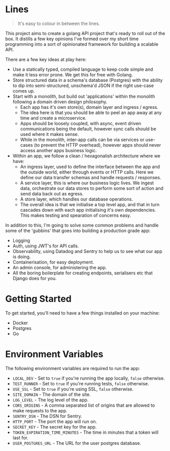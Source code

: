 # Lines
> It's easy to colour in between the lines.

This project aims to create a golang API project that's ready to roll out of the box. It distills a few key opinions 
I've formed over my short time programming into a sort of opinionated framework for building a scalable API.

There are a few key ideas at play here:

- Use a statically typed, compiled language to keep code simple and make it less error prone. We get this for free 
with Golang.
- Store structured data in a schema's database (Postgres) with the ability to dip into semi-structured, unschema'd JSON 
if the right use-case comes up.
- Start with a monolith, but build out 'applications' within the monolith following a domain driven design philosophy. 
    - Each app has it's own store(s), domain layer and ingress / egress.
    - The idea here is that you should be able to peel an app away at any time and create a microservice.
    - Apps should be loosely coupled, with async, event driven communications being the default, however sync calls 
  should be used where it makes sense.
    - While in the monolith, inter-app calls can be via services or use-cases (to prevent the HTTP overhead), however 
  apps should never access another apps business logic.
- Within an app, we follow a clean / hexagonalish architecture where we have:
  - An ingress layer, used to define the interface between the app and the outside world, either through events or HTTP
  calls. Here we define our data transfer schemas and handle requests / responses.
  - A service layer, this is where our business logic lives. We ingest data, orchestrate our data stores to perform 
  some sort of action and send data back out as egress.
  - A store layer, which handles our database operations.
  - The overall idea is that we initialise a top level app, and that in turn cascades down with each app initialising
  it's own dependencies. This makes testing and spearation of concerns easy.

In addition to this, I'm going to solve some common problems and handle some of the 'gubbins' that goes into 
building a production grade app:
- Logging
- Auth, using JWT's for API calls.
- Observability, using Datadog and Sentry to help us to see what our app is doing.
- Containerisation, for easy deployment.
- An admin console, for administering the app.
- All the boring boilerplate for creating endpoints, serialisers etc that Django does for you.


# Getting Started
To get started, you'll need to have a few things installed on your machine:
- Docker
- Postgres
- Go


# Environment Variables
The following environment variables are required to run the app:
- `LOCAL_DEV` - Set to `true` if you're running the app locally, `false` otherwise.
- `TEST_RUNNER` - Set to `true` if you're running tests, `false` otherwise.
- `USE_SSL` - Set to `true` if you're using SSL, `false` otherwise.
- `SITE_DOMAIN` - The domain of the site.
- `LOG_LEVEL` - The log level of the app.
- `CORS_ORIGINS` - A comma separated list of origins that are allowed to make requests to the app.
- `SENTRY_DSN` - The DSN for Sentry.
- `HTTP_PORT` - The port the app will run on.
- `SECRET_KEY` - The secret key for the app.
- `TOKEN_EXPIRATION_TIME_MINUTES` - The time in minutes that a token will last for.
- `USER_POSTGRES_URL` - The URL for the user postgres database.